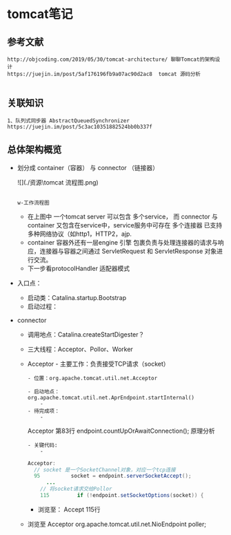 # tomcat笔记

## 参考文献

```http
http://objcoding.com/2019/05/30/tomcat-architecture/ 聊聊Tomcat的架构设计
https://juejin.im/post/5af176196fb9a07ac90d2ac8  tomcat 源码分析


```



## 关联知识

~~~http
1、队列式同步器 AbstractQueuedSynchronizer https://juejin.im/post/5c3ac10351882524bb0b337f

~~~



## 总体架构概览

- 划分成 container（容器） 与 connector （链接器）

  ![](./资源\tomcat 流程图.png)

    																	w-工作流程图						
  - 在上图中 一个tomcat server 可以包含 多个service， 而 connector 与 container 又包含在service中，service服务中可存在 多个连接器 已支持多种网络协议（如http1，HTTP2，ajp.
  - container 容器外还有一层engine 引擎 包裹负责与处理连接器的请求与响应，连接器与容器之间通过 ServletRequest 和 ServletResponse 对象进行交流。
  - 下一步看protocolHandler 适配器模式
  
- 入口点：
  - 启动类：Catalina.startup.Bootstrap
  - 启动过程：
  
- connector

  	- 调用地点：Catalina.createStartDigester？
  	- 三大线程：Acceptor、Pollor、Worker
  	- Acceptor 
    	  - 主要工作：负责接受TCP请求（socket）
      
    	  - 位置：org.apache.tomcat.util.net.Acceptor
    
      	  - 启动地点：org.apache.tomcat.util.net.AprEndpoint.startInternal()
        	  -
      	  - 待完成项：
        	  -
      Acceptor 第83行  endpoint.countUpOrAwaitConnection(); 原理分析
      
      	  - 关键代码:
        	  -
      ```java
      Acceptor: 
      	// socket 是一个SocketChannel对象，对应一个tcp连接
      	95 			socket = endpoint.serverSocketAccept();
      		...
          // 将socket请求交给Pollor
          115         if (!endpoint.setSocketOptions(socket)) {
      ```
      
       -  浏览至： Accept  115行
  
  	- 浏览至 Acceptor org.apache.tomcat.util.net.NioEndpoint poller;